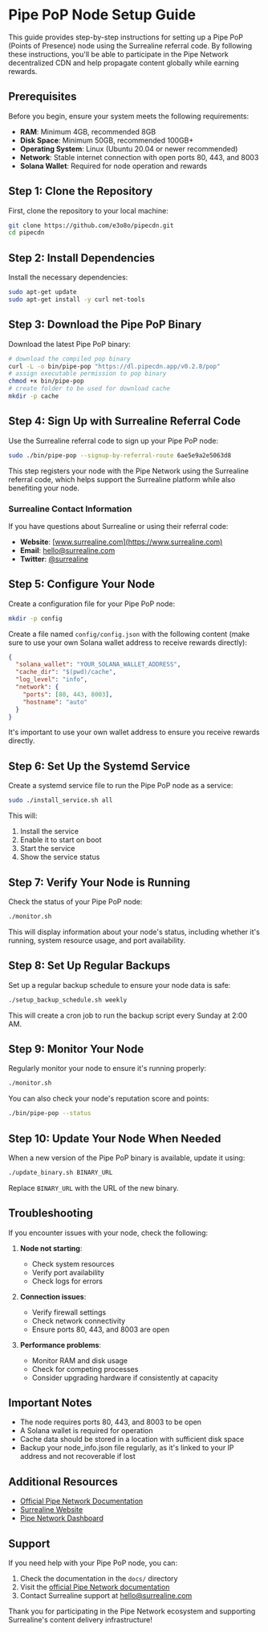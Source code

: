 # Pipe PoP Node Setup Guide

This guide provides step-by-step instructions for setting up a Pipe PoP (Points of Presence) node using the Surrealine referral code. By following these instructions, you'll be able to participate in the Pipe Network decentralized CDN and help propagate content globally while earning rewards.

## Prerequisites

Before you begin, ensure your system meets the following requirements:

- **RAM**: Minimum 4GB, recommended 8GB
- **Disk Space**: Minimum 50GB, recommended 100GB+
- **Operating System**: Linux (Ubuntu 20.04 or newer recommended)
- **Network**: Stable internet connection with open ports 80, 443, and 8003
- **Solana Wallet**: Required for node operation and rewards

## Step 1: Clone the Repository

First, clone the repository to your local machine:

```bash
git clone https://github.com/e3o8o/pipecdn.git
cd pipecdn
```

## Step 2: Install Dependencies

Install the necessary dependencies:

```bash
sudo apt-get update
sudo apt-get install -y curl net-tools
```

## Step 3: Download the Pipe PoP Binary

Download the latest Pipe PoP binary:

```bash
# download the compiled pop binary
curl -L -o bin/pipe-pop "https://dl.pipecdn.app/v0.2.8/pop"
# assign executable permission to pop binary
chmod +x bin/pipe-pop
# create folder to be used for download cache
mkdir -p cache
```

## Step 4: Sign Up with Surrealine Referral Code

Use the Surrealine referral code to sign up your Pipe PoP node:

```bash
sudo ./bin/pipe-pop --signup-by-referral-route 6ae5e9a2e5063d8
```

This step registers your node with the Pipe Network using the Surrealine referral code, which helps support the Surrealine platform while also benefiting your node.

### Surrealine Contact Information

If you have questions about Surrealine or using their referral code:

- **Website**: [www.surrealine.com](https://www.surrealine.com)
- **Email**: [hello@surrealine.com](mailto:hello@surrealine.com)
- **Twitter**: [@surrealine](https://twitter.com/surrealine)

## Step 5: Configure Your Node

Create a configuration file for your Pipe PoP node:

```bash
mkdir -p config
```

Create a file named `config/config.json` with the following content (make sure to use your own Solana wallet address to receive rewards directly):

```json
{
  "solana_wallet": "YOUR_SOLANA_WALLET_ADDRESS",
  "cache_dir": "$(pwd)/cache",
  "log_level": "info",
  "network": {
    "ports": [80, 443, 8003],
    "hostname": "auto"
  }
}
```

It's important to use your own wallet address to ensure you receive rewards directly.

## Step 6: Set Up the Systemd Service

Create a systemd service file to run the Pipe PoP node as a service:

```bash
sudo ./install_service.sh all
```

This will:
1. Install the service
2. Enable it to start on boot
3. Start the service
4. Show the service status

## Step 7: Verify Your Node is Running

Check the status of your Pipe PoP node:

```bash
./monitor.sh
```

This will display information about your node's status, including whether it's running, system resource usage, and port availability.

## Step 8: Set Up Regular Backups

Set up a regular backup schedule to ensure your node data is safe:

```bash
./setup_backup_schedule.sh weekly
```

This will create a cron job to run the backup script every Sunday at 2:00 AM.

## Step 9: Monitor Your Node

Regularly monitor your node to ensure it's running properly:

```bash
./monitor.sh
```

You can also check your node's reputation score and points:

```bash
./bin/pipe-pop --status
```

## Step 10: Update Your Node When Needed

When a new version of the Pipe PoP binary is available, update it using:

```bash
./update_binary.sh BINARY_URL
```

Replace `BINARY_URL` with the URL of the new binary.

## Troubleshooting

If you encounter issues with your node, check the following:

1. **Node not starting**:
   - Check system resources
   - Verify port availability
   - Check logs for errors

2. **Connection issues**:
   - Verify firewall settings
   - Check network connectivity
   - Ensure ports 80, 443, and 8003 are open

3. **Performance problems**:
   - Monitor RAM and disk usage
   - Check for competing processes
   - Consider upgrading hardware if consistently at capacity

## Important Notes

- The node requires ports 80, 443, and 8003 to be open
- A Solana wallet is required for operation
- Cache data should be stored in a location with sufficient disk space
- Backup your node_info.json file regularly, as it's linked to your IP address and not recoverable if lost

## Additional Resources

- [Official Pipe Network Documentation](https://docs.pipe.network/devnet-2)
- [Surrealine Website](https://www.surrealine.com)
- [Pipe Network Dashboard](https://dashboard.pipenetwork.com)

## Support

If you need help with your Pipe PoP node, you can:

1. Check the documentation in the `docs/` directory
2. Visit the [official Pipe Network documentation](https://docs.pipe.network/devnet-2)
3. Contact Surrealine support at [hello@surrealine.com](mailto:hello@surrealine.com)

Thank you for participating in the Pipe Network ecosystem and supporting Surrealine's content delivery infrastructure! 